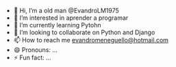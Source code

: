 - 👋 Hi, I’m a old man @EvandroLM1975
- 👀 I’m interested in aprender a programar
- 🌱 I’m currently learning Pytohn
- 💞️ I’m looking to collaborate on Python and Django
- 📫 How to reach me evandromeneguello@hotmail.com
- 😄 Pronouns: ...
- ⚡ Fun fact: ...

<!---
EvandroLM1975/EvandroLM1975 is a ✨ special ✨ repository because its `README.md` (this file) appears on your GitHub profile.
You can click the Preview link to take a look at your changes.
--->
